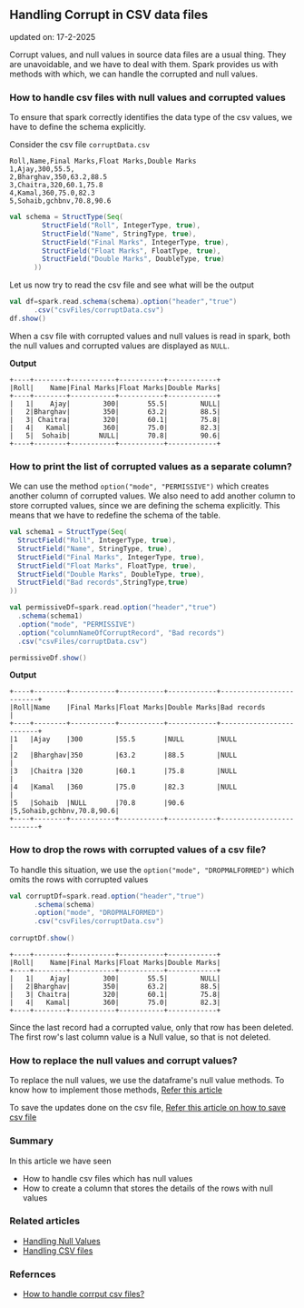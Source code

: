 ## Handling Corrupt in CSV data files

updated on: 17-2-2025

Corrupt values, and null values in source data files are a usual thing. They are unavoidable, and we have to deal with them.
Spark provides us with methods with which, we can handle the corrupted and null values.

### How to handle csv files with null values and corrupted values
To ensure that spark correctly identifies the data type of the csv values, we have to define the schema explicitly.

Consider the csv file `corruptData.csv`
```csv
Roll,Name,Final Marks,Float Marks,Double Marks
1,Ajay,300,55.5,
2,Bharghav,350,63.2,88.5
3,Chaitra,320,60.1,75.8
4,Kamal,360,75.0,82.3
5,Sohaib,gchbnv,70.8,90.6
```

```scala
val schema = StructType(Seq(
        StructField("Roll", IntegerType, true),
        StructField("Name", StringType, true),
        StructField("Final Marks", IntegerType, true),
        StructField("Float Marks", FloatType, true),
        StructField("Double Marks", DoubleType, true)
      ))
```
Let us now try to read the csv file and see what will be the output
```scala
val df=spark.read.schema(schema).option("header","true")
      .csv("csvFiles/corruptData.csv")
df.show()
```
When a csv file with corrupted values and null values is read in spark, both the null values and corrupted values are displayed as `NULL`.

**Output**
```text
+----+--------+-----------+-----------+------------+
|Roll|    Name|Final Marks|Float Marks|Double Marks|
+----+--------+-----------+-----------+------------+
|   1|    Ajay|        300|       55.5|        NULL|
|   2|Bharghav|        350|       63.2|        88.5|
|   3| Chaitra|        320|       60.1|        75.8|
|   4|   Kamal|        360|       75.0|        82.3|
|   5|  Sohaib|       NULL|       70.8|        90.6|
+----+--------+-----------+-----------+------------+
```

### How to print the list of corrupted values as a separate column?
We can use the method `option("mode", "PERMISSIVE")` which creates another column of corrupted values.
We also need to add another column to store corrupted values, since we are defining the schema explicitly. This means that we have to redefine the schema of the table.
```scala
val schema1 = StructType(Seq(
  StructField("Roll", IntegerType, true),
  StructField("Name", StringType, true),
  StructField("Final Marks", IntegerType, true),
  StructField("Float Marks", FloatType, true),
  StructField("Double Marks", DoubleType, true),
  StructField("Bad records",StringType,true)
))

val permissiveDf=spark.read.option("header","true")
  .schema(schema1)
  .option("mode", "PERMISSIVE")
  .option("columnNameOfCorruptRecord", "Bad records")
  .csv("csvFiles/corruptData.csv")

permissiveDf.show()
```
**Output**
```text
+----+--------+-----------+-----------+------------+-------------------------+
|Roll|Name    |Final Marks|Float Marks|Double Marks|Bad records              |
+----+--------+-----------+-----------+------------+-------------------------+
|1   |Ajay    |300        |55.5       |NULL        |NULL                     |
|2   |Bharghav|350        |63.2       |88.5        |NULL                     |
|3   |Chaitra |320        |60.1       |75.8        |NULL                     |
|4   |Kamal   |360        |75.0       |82.3        |NULL                     |
|5   |Sohaib  |NULL       |70.8       |90.6        |5,Sohaib,gchbnv,70.8,90.6|
+----+--------+-----------+-----------+------------+-------------------------+
```

### How to drop the rows with corrupted values of a csv file?
To handle this situation, we use the `option("mode", "DROPMALFORMED")` which omits the rows with corrupted values
```scala
val corruptDf=spark.read.option("header","true")
      .schema(schema)
      .option("mode", "DROPMALFORMED")
      .csv("csvFiles/corruptData.csv")
    
corruptDf.show()
```
```text
+----+--------+-----------+-----------+------------+
|Roll|    Name|Final Marks|Float Marks|Double Marks|
+----+--------+-----------+-----------+------------+
|   1|    Ajay|        300|       55.5|        NULL|
|   2|Bharghav|        350|       63.2|        88.5|
|   3| Chaitra|        320|       60.1|        75.8|
|   4|   Kamal|        360|       75.0|        82.3|
+----+--------+-----------+-----------+------------+
```
Since the last record had a corrupted value, only that row has been deleted. The first row's last column value is a Null value, so that is not deleted.

### How to replace the null values and corrupt values?
To replace the null values, we use the dataframe's null value methods. To know how to implement those methods, [Refer this article](nullValues.md)

To save the updates done on the csv file, [Refer this article on how to save csv file](handling-csv-format-files.md)

### Summary
In this article we have seen
- How to handle csv files which has null values
- How to create a column that stores the details of the rows with null values

### Related articles
- [Handling Null Values](null-values.md)
- [Handling CSV files](handling-csv-format-files.md)

### Refernces
- [How to handle corrput csv files?](https://spark.apache.org/docs/latest/sql-data-sources-csv.html)
